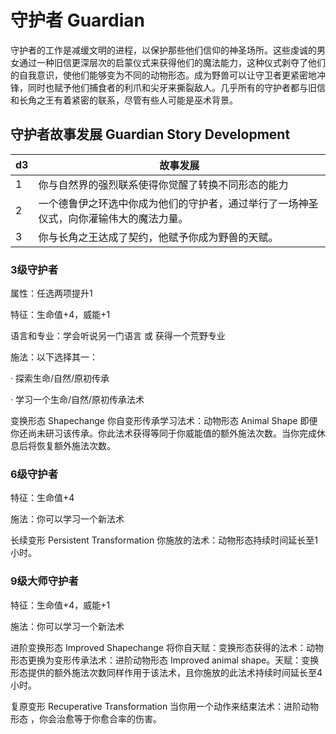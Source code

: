 # 守护者 Guardian

守护者的工作是减缓文明的进程，以保护那些他们信仰的神圣场所。这些虔诚的男女通过一种旧信更深层次的启蒙仪式来获得他们的魔法能力，这种仪式剥夺了他们的自我意识，使他们能够变为不同的动物形态。成为野兽可以让守卫者更紧密地冲锋，同时也赋予他们捕食者的利爪和尖牙来撕裂敌人。几乎所有的守护者都与旧信和长角之王有着紧密的联系，尽管有些人可能是巫术背景。

## 守护者故事发展 Guardian Story Development

<table>
<thead>
<tr class="header">
<th>d3</th>
<th>故事发展</th>
</tr>
</thead>
<tbody>
<tr class="odd">
<td>1</td>
<td>你与自然界的强烈联系使得你觉醒了转换不同形态的能力</td>
</tr>
<tr class="even">
<td>2</td>
<td>一个德鲁伊之环选中你成为他们的守护者，通过举行了一场神圣仪式，向你灌输伟大的魔法力量。</td>
</tr>
<tr class="odd">
<td>3</td>
<td>你与长角之王达成了契约，他赋予你成为野兽的天赋。</td>
</tr>
</tbody>
</table>

### 3级守护者

属性：任选两项提升1

特征：生命值+4，威能+1

语言和专业：学会听说另一门语言 或 获得一个荒野专业

施法：以下选择其一：

· 探索生命/自然/原初传承

· 学习一个生命/自然/原初传承法术

变换形态 Shapechange 你自变形传承学习法术：动物形态 Animal Shape
即便你还尚未研习该传承。你此法术获得等同于你威能值的额外施法次数。当你完成休息后将恢复额外施法次数。

### 6级守护者

特征：生命值+4

施法：你可以学习一个新法术

长续变形 Persistent Transformation
你施放的法术：动物形态持续时间延长至1小时。

### 9级大师守护者

特征：生命值+4，威能+1

施法：你可以学习一个新法术

进阶变换形态 Improved Shapechange
将你自天赋：变换形态获得的法术：动物形态更换为变形传承法术：进阶动物形态
Improved animal
shape。天赋：变换形态提供的额外施法次数同样作用于该法术，且你施放的此法术持续时间延长至4小时。

复原变形 Recuperative Transformation
当你用一个动作来结束法术：进阶动物形态 ，你会治愈等于你愈合率的伤害。
